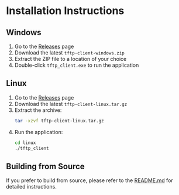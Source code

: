# Installation Instructions

## Windows

1. Go to the [Releases](https://github.com/datalore92/tftp-client/releases) page
2. Download the latest `tftp-client-windows.zip`
3. Extract the ZIP file to a location of your choice
4. Double-click `tftp_client.exe` to run the application

## Linux

1. Go to the [Releases](https://github.com/datalore92/tftp-client/releases) page
2. Download the latest `tftp-client-linux.tar.gz`
3. Extract the archive:
   ```bash
   tar -xzvf tftp-client-linux.tar.gz
   ```
4. Run the application:
   ```bash
   cd linux
   ./tftp_client
   ```

## Building from Source

If you prefer to build from source, please refer to the [README.md](README.md) for detailed instructions.
